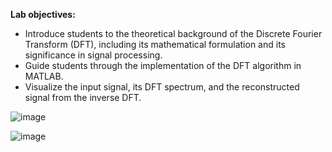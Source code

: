 **Lab objectives:**
- Introduce students to the theoretical background of the Discrete Fourier Transform (DFT), including its mathematical formulation and its significance in signal processing. 
- Guide students through the implementation of the DFT algorithm in MATLAB. 
- Visualize the input signal, its DFT spectrum, and the reconstructed signal from the inverse DFT.

![image](https://github.com/AyzahGardezi/Digital-Signal-Processing/assets/116636136/5f9b712e-77e0-4a01-bf93-7e2c3027d06d)

![image](https://github.com/AyzahGardezi/Digital-Signal-Processing/assets/116636136/3554a82b-0585-4895-b4c6-e1e1127f8790)
